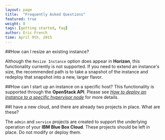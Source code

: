 ```yaml
---
layout: page
title:  "Frequently Asked Questions"
featured: true
weight: 8
tags: [getting started, faq]
author: Eric French
time: April 9th, 2015
---
```


##How can I resize an existing instance?

Although the `Resize Instance` option does appear in **Horizon**, this functionality currently is not supported. If you need to extend an instance's size, the recommended path is to take a snapshot of the instance and redeploy that snapshot into a new, larger flavor.



##How can I start up an instance on a specific host?
This functionality is supported through the **OpenStack API**.  Please see [_How to deploy an instance to a specific hypervisor node_](https://github.blueboxgrid.com/documentation/bluebox-docs/blob/master/Deploy_to_specific_hypervisor.md) for more details.



##I have a new cloud, and there are already two projects in place. What are these?

The `admin` and `service` projects are created to support the underlying operation of your **IBM Blue Box Cloud**. These projects should be left in place. Do not modify or deploy  them.
